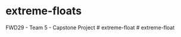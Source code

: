 # extreme-floats
FWD29 - Team 5 - Capstone Project
#   e x t r e m e - f l o a t  
 #   e x t r e m e - f l o a t  
 